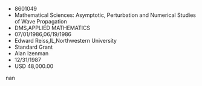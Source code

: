
* 8601049
* Mathematical Sciences: Asymptotic, Perturbation and Numerical Studies of Wave Propagation
* DMS,APPLIED MATHEMATICS
* 07/01/1986,06/19/1986
* Edward Reiss,IL,Northwestern University
* Standard Grant
* Alan Izenman
* 12/31/1987
* USD 48,000.00

nan
